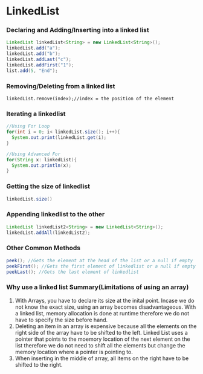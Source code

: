 # LinkedList

### Declaring and Adding/Inserting into a linked list

```java
LinkedList linkedList<String> = new LinkedList<String>();
linkedList.add("a");
linkedList.add("b");
linkedList.addLast("c");
linkedList.addFirst("1");
list.add(5, "End");
```

### Removing/Deleting from a linked list

```
linkedList.remove(index);//index = the position of the element
```

### Iterating a linkedlist

```java
//Using For Loop
for(int i = 0; i< linkedList.size(); i++){
  System.out.print(linkedList.get(i);
}
```

```java
//Using Advanced For
for(String x: linkedList){
  System.out.println(x);
}
```

### Getting the size of linkedlist

```java
linkedList.size()
```

### Appending linkedlist to the other

```java
LinkedList linkedList2<String> = new LinkedList<String>();
linkedList.addAll(linkedList2);
```

### Other Common Methods

```java
peek(); //Gets the element at the head of the list or a null if empty
peekFirst(); //Gets the first element of linkedlist or a null if empty
peekLast(); //Gets the last element of linkedlist
```

### Why use a linked list Summary(Limitations of using an array)

1. With Arrays, you have to declare its size at the inital point. Incase we do not know the exact size, using an array becomes disadvantageous. With a linked list, memory allocation is done at runtime therefore we do not have to specify the size before hand.
2. Deleting an item in an array is expensive because all the elements on the right side of the array have to be shifted to the left. Linked List uses a pointer that points to the moemory location of the next element on the list therefore we do not need to shift all the elements but change the memory location where a pointer is pointing to.
3. When inserting in the middle of array, all items on the right have to be shifted to the right.
